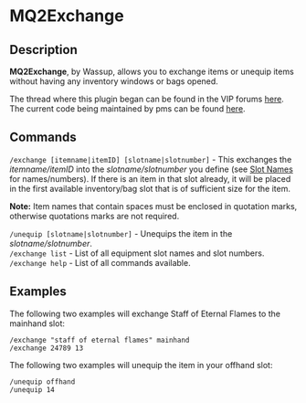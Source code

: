 # MQ2Exchange

## Description

**MQ2Exchange**, by Wassup, allows you to exchange items or unequip items without having any inventory windows or bags opened.

The thread where this plugin began can be found in the VIP forums [here](https://macroquest2.com/phpBB3/viewtopic.php?t=7603). The current code being maintained by pms can be found [here](https://macroquest2.com/phpBB3/viewtopic.php?p=152499#p152499).

## Commands

`/exchange [itemname|itemID] [slotname|slotnumber]` - This exchanges the _itemname/itemID_ into the _slotname/slotnumber_ you define (see [Slot Names](../../reference/general/slot-names.md) for names/numbers). If there is an item in that slot already, it will be placed in the first available inventory/bag slot that is of sufficient size for the item.<br>

**Note:** Item names that contain spaces must be enclosed in quotation marks, otherwise quotations marks are not required.<br>

`/unequip [slotname|slotnumber]` - Unequips the item in the _slotname/slotnumber_.<br>
`/exchange list` - List of all equipment slot names and slot numbers.<br>
`/exchange help` - List of all commands available.<br>
## Examples

The following two examples will exchange Staff of Eternal Flames to the mainhand slot:

`/exchange "staff of eternal flames" mainhand`<br>
`/exchange 24789 13`<br>

The following two examples will unequip the item in your offhand slot:

`/unequip offhand`<br>
`/unequip 14`<br>
